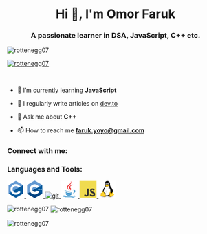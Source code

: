 <h1 align="center">Hi 👋, I'm Omor Faruk</h1>
<h3 align="center">A passionate learner in DSA, JavaScript, C++ etc.</h3>

<p align="left"> <img src="https://komarev.com/ghpvc/?username=rottenegg07&label=Profile%20views&color=0e75b6&style=flat" alt="rottenegg07" /> </p>

<p align="left"> <a href="https://github.com/ryo-ma/github-profile-trophy"><img src="https://github-profile-trophy.vercel.app/?username=rottenegg07" alt="rottenegg07" /></a> </p>

<p align="left"> <a href="https://twitter.com/" target="blank"><img src="https://img.shields.io/twitter/follow/?logo=twitter&style=for-the-badge" alt="" /></a> </p>

- 🌱 I’m currently learning **JavaScript**

- 📝 I regularly write articles on [dev.to](dev.to)

- 💬 Ask me about **C++**

- 📫 How to reach me **faruk.yoyo@gmail.com**

<h3 align="left">Connect with me:</h3>
<p align="left">
</p>

<h3 align="left">Languages and Tools:</h3>
<p align="left"> <a href="https://www.cprogramming.com/" target="_blank" rel="noreferrer"> <img src="https://raw.githubusercontent.com/devicons/devicon/master/icons/c/c-original.svg" alt="c" width="40" height="40"/> </a> <a href="https://www.w3schools.com/cpp/" target="_blank" rel="noreferrer"> <img src="https://raw.githubusercontent.com/devicons/devicon/master/icons/cplusplus/cplusplus-original.svg" alt="cplusplus" width="40" height="40"/> </a> <a href="https://git-scm.com/" target="_blank" rel="noreferrer"> <img src="https://www.vectorlogo.zone/logos/git-scm/git-scm-icon.svg" alt="git" width="40" height="40"/> </a> <a href="https://www.java.com" target="_blank" rel="noreferrer"> <img src="https://raw.githubusercontent.com/devicons/devicon/master/icons/java/java-original.svg" alt="java" width="40" height="40"/> </a> <a href="https://developer.mozilla.org/en-US/docs/Web/JavaScript" target="_blank" rel="noreferrer"> <img src="https://raw.githubusercontent.com/devicons/devicon/master/icons/javascript/javascript-original.svg" alt="javascript" width="40" height="40"/> </a> <a href="https://www.linux.org/" target="_blank" rel="noreferrer"> <img src="https://raw.githubusercontent.com/devicons/devicon/master/icons/linux/linux-original.svg" alt="linux" width="40" height="40"/> </a> </p>

<p><img align="left" src="https://github-readme-stats.vercel.app/api/top-langs?username=rottenegg07&show_icons=true&locale=en&layout=compact" alt="rottenegg07" /></p>

<p>&nbsp;<img align="center" src="https://github-readme-stats.vercel.app/api?username=rottenegg07&show_icons=true&locale=en" alt="rottenegg07" /></p>

<p><img align="center" src="https://github-readme-streak-stats.herokuapp.com/?user=rottenegg07&" alt="rottenegg07" /></p>
